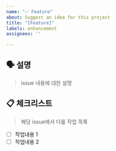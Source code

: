```yaml
---
name: "✅ Feature"
about: Suggest an idea for this project
title: "[Feature]"
labels: enhancement
assignees: ''

---
```


## 🗣 설명

> issue 내용에 대한 설명

## 📋 체크리스트

> 해당 issue에서 다룰 작업 목록

- [  ] 작업내용 1
- [  ] 작업내용 2
